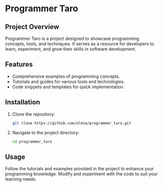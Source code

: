 # Programmer Taro

## Project Overview
Programmer Taro is a project designed to showcase programming concepts, tools, and techniques. It serves as a resource for developers to learn, experiment, and grow their skills in software development.

## Features
- Comprehensive examples of programming concepts.
- Tutorials and guides for various tools and technologies.
- Code snippets and templates for quick implementation.

## Installation
1. Clone the repository:
    ```bash
    git clone https://github.com/olena/programmer_taro.git
    ```
2. Navigate to the project directory:
    ```bash
    cd programmer_taro
    ```

## Usage
Follow the tutorials and examples provided in the project to enhance your programming knowledge. Modify and experiment with the code to suit your learning needs.